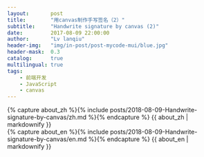 ```yaml
---
layout:       post
title:        "用canvas制作手写签名（2）"
subtitle:     "Handwrite signature by canvas (2)"
date:         2017-08-09 22:00:00
author:       "Lv lanqiu"
header-img:   "img/in-post/post-mycode-mui/blue.jpg"
header-mask:  0.3
catalog:      true
multilingual: true
tags:
    - 前端开发
    - JavaScript
    - canvas
---
```


<!-- Chinese Version -->
<div class="zh post-container">
    {% capture about_zh %}{% include posts/2018-08-09-Handwrite-signature-by-canvas/zh.md %}{% endcapture %}
    {{ about_zh | markdownify }}
</div>

<!-- English Version -->
<div class="en post-container">
    {% capture about_en %}{% include posts/2018-08-09-Handwrite-signature-by-canvas/en.md %}{% endcapture %}
    {{ about_en | markdownify }}
</div>
